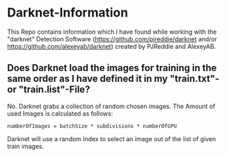 # Darknet-Information
This Repo contains information which I have found while working with the "darknet" Detection Software (https://github.com/pjreddie/darknet and/or https://github.com/alexeyab/darknet) created by PJReddie and AlexeyAB.

## Does Darknet load the images for training in the same order as I have defined it in my "train.txt"- or "train.list"-File?
No. Darknet grabs a collection of random chosen images. The Amount of used Images is calculated as follows:

`numberOfImages = batchSize * subdivisions * numberOfGPU`

Darknet will use a random Index to select an image out of the list of given train images. 



